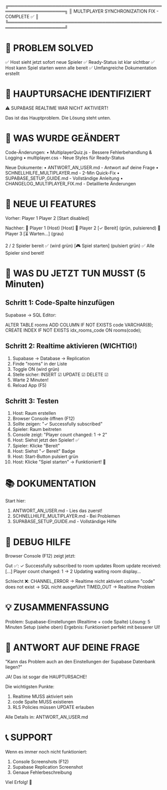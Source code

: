 ╔════════════════════════════════════════════════════════════════════╗
║          MULTIPLAYER SYNCHRONIZATION FIX - COMPLETE ✅              ║
╚════════════════════════════════════════════════════════════════════╝

🎯 PROBLEM SOLVED
================
✅ Host sieht jetzt sofort neue Spieler
✅ Ready-Status ist klar sichtbar
✅ Host kann Spiel starten wenn alle bereit
✅ Umfangreiche Dokumentation erstellt

🔧 HAUPTURSACHE IDENTIFIZIERT
============================
⚠️  SUPABASE REALTIME WAR NICHT AKTIVIERT!

Das ist das Hauptproblem. Die Lösung steht unten.

📝 WAS WURDE GEÄNDERT
====================
Code-Änderungen:
  • MultiplayerQuiz.js - Bessere Fehlerbehandlung & Logging
  • multiplayer.css - Neue Styles für Ready-Status
  
Neue Dokumente:
  • ANTWORT_AN_USER.md - Antwort auf deine Frage
  • SCHNELLHILFE_MULTIPLAYER.md - 2-Min Quick-Fix
  • SUPABASE_SETUP_GUIDE.md - Vollständige Anleitung
  • CHANGELOG_MULTIPLAYER_FIX.md - Detaillierte Änderungen

🎨 NEUE UI FEATURES
===================
Vorher:
  Player 1
  Player 2
  [Start disabled]

Nachher:
  👑 Player 1 (Host) [Host]
  👤 Player 2 [✓ Bereit] (grün, pulsierend)
  👤 Player 3 [⏳ Warten...] (grau)
  
  2 / 2 Spieler bereit ✅ (wird grün)
  [🎮 Spiel starten] (pulsiert grün)
  ✅ Alle Spieler sind bereit!

🚨 WAS DU JETZT TUN MUSST (5 Minuten)
====================================

Schritt 1: Code-Spalte hinzufügen
----------------------------------
Supabase → SQL Editor:

  ALTER TABLE rooms ADD COLUMN IF NOT EXISTS code VARCHAR(8);
  CREATE INDEX IF NOT EXISTS idx_rooms_code ON rooms(code);

Schritt 2: Realtime aktivieren (WICHTIG!)
------------------------------------------
1. Supabase → Database → Replication
2. Finde "rooms" in der Liste
3. Toggle ON (wird grün)
4. Stelle sicher: INSERT ☑ UPDATE ☑ DELETE ☑
5. Warte 2 Minuten!
6. Reload App (F5)

Schritt 3: Testen
-----------------
1. Host: Raum erstellen
2. Browser Console öffnen (F12)
3. Sollte zeigen: "✓ Successfully subscribed"
4. Spieler: Raum beitreten
5. Console zeigt: "Player count changed: 1 -> 2"
6. Host: Siehst jetzt den Spieler! ✅
7. Spieler: Klicke "Bereit"
8. Host: Siehst "✓ Bereit" Badge
9. Host: Start-Button pulsiert grün
10. Host: Klicke "Spiel starten" → Funktioniert! 🎉

📚 DOKUMENTATION
================
Start hier:
  1. ANTWORT_AN_USER.md - Lies das zuerst!
  2. SCHNELLHILFE_MULTIPLAYER.md - Bei Problemen
  3. SUPABASE_SETUP_GUIDE.md - Vollständige Hilfe

🐛 DEBUG HILFE
==============
Browser Console (F12) zeigt jetzt:

Gut ✅:
  ✓ Successfully subscribed to room updates
  Room update received: [...]
  Player count changed: 1 -> 2
  Updating waiting room display...

Schlecht ❌:
  CHANNEL_ERROR → Realtime nicht aktiviert
  column "code" does not exist → SQL nicht ausgeführt
  TIMED_OUT → Realtime Problem

💡 ZUSAMMENFASSUNG
==================
Problem: Supabase-Einstellungen (Realtime + code Spalte)
Lösung: 5 Minuten Setup (siehe oben)
Ergebnis: Funktioniert perfekt mit besserer UI!

🎯 ANTWORT AUF DEINE FRAGE
===========================
"Kann das Problem auch an den Einstellungen der Supabase 
 Datenbank liegen?"

JA! Das ist sogar die HAUPTURSACHE!

Die wichtigsten Punkte:
  1. Realtime MUSS aktiviert sein
  2. code Spalte MUSS existieren
  3. RLS Policies müssen UPDATE erlauben

Alle Details in: ANTWORT_AN_USER.md

📞 SUPPORT
==========
Wenn es immer noch nicht funktioniert:
  1. Console Screenshots (F12)
  2. Supabase Replication Screenshot
  3. Genaue Fehlerbeschreibung

Viel Erfolg! 🚀
